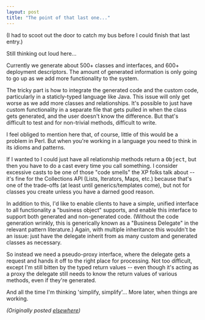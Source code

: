 ```yaml
---
layout: post
title: "The point of that last one..."
---
```




<p>(I had to scoot out the door to catch my bus before I could finish that last entry.)</p>

<p>Still thinking out loud here...</p>

<p>Currently we generate about 500+ classes and interfaces, and 600+ deployment descriptors. The amount of generated information is only going to go up as we add more functionality to the system.</p>

<p>The tricky part is how to integrate the generated code and the custom code, particularly in a staticly-typed language like Java. This issue will only get worse as we add more classes and relationships. It's possible to just have custom functionality in a separate file that gets pulled in when the class gets generated, and the user doesn't know the difference. But that's difficult to test and for non-trivial methods, difficult to write.</p>

<p>I feel obliged to mention here that, of course, little of this would be a problem in Perl. But when you're working in a language you need to think in its idioms and patterns.</p>

<p>If I wanted to I could just have all relationship methods return a <tt>Object</tt>, but then you have to do a cast every time you call something. I consider excessive casts to be one of those "code smells" the XP folks talk about -- it's fine for the Collections API (Lists, Iterators, Maps, etc.) because that's one of the trade-offs (at least until generics/templates come), but not for classes you create unless you have a darned good reason.</p>

<p>In addition to this, I'd like to enable clients to have a simple, unified interface to all functionality a "business object" supports, and enable this interface to support both generated and non-generated code. (Without the code generation wrinkly, this is generically known as a "Business Delegate" in the relevant pattern literature.) Again, with multiple inheritance this wouldn't be an issue: just have the delegate inherit from as many custom and generated classes as necessary.</p>

<p>So instead we need a pseudo-proxy interface, where the delegate gets a request and hands it off to the right place for processing. Not too difficult, except I'm still bitten by the typed return values -- even though it's acting as a proxy the delegate still needs to know the return values of various methods, even if they're generated.</p>

<p>And all the time I'm thinking 'simplify, simplify'... More later, when things are working.</p>


<p><em>(Originally posted <a href="http://use.perl.org/~lachoy/journal/3673">elsewhere</a>)</em></p>


